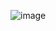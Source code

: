 ![image](https://user-images.githubusercontent.com/112897664/236163097-c6ca9f4f-36b7-44eb-bfdf-95b99a2b1a14.png)
